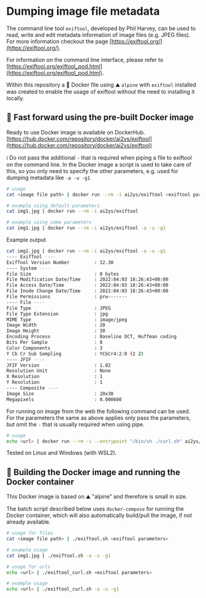 # Dumping image file metadata
The command line tool `exiftool`, developed by Phil Harvey, can be used to read, write and edit metadata information of image files (e.g. JPEG files). 
For more information checkout the page [https://exiftool.org/](https://exiftool.org/). 

For information on the command line interface, please refer to [https://exiftool.org/exiftool_pod.html](https://exiftool.org/exiftool_pod.html).

Within this repository a 🐳 Docker file using ⛰️ `alpine` with `exiftool` installed was created to enable the usage of exiftool without the need to installing it locally.  

<!--
## 🐧 Installing `exiftool` on Ubuntu/Debian locally
```bash
sudo apt-get update
sudo apt-get install -y exiftool
```
--> 

## 🐳 Fast forward using the pre-built Docker image
Ready to use Docker image is available on DockerHub.
[https://hub.docker.com/repository/docker/ai2ys/exiftool](https://hub.docker.com/repository/docker/ai2ys/exiftool)

ℹ️ Do not pass the additional `-` that is required when piping a file to exiftool on the command line. In the Docker image a script is used to take care of this, so you only need to specify the other parameters, e.g. used for dumping metadata like `-a -u -g1` 

```bash
# usage
cat <image file path> | docker run --rm -i ai2ys/exiftool <exiftool parameters>

# example using default parameters
cat img1.jpg | docker run --rm -i ai2ys/exiftool

# example using some parameters
cat img1.jpg | docker run --rm -i ai2ys/exiftool -a -u -g1
```

Example output
```bash
cat img1.jpg | docker run --rm -i ai2ys/exiftool -a -u -g1
---- ExifTool ----
ExifTool Version Number         : 12.30
---- System ----
File Size                       : 0 bytes
File Modification Date/Time     : 2022:04:03 18:26:43+00:00
File Access Date/Time           : 2022:04:03 18:26:43+00:00
File Inode Change Date/Time     : 2022:04:03 18:26:43+00:00
File Permissions                : prw-------
---- File ----
File Type                       : JPEG
File Type Extension             : jpg
MIME Type                       : image/jpeg
Image Width                     : 20
Image Height                    : 30
Encoding Process                : Baseline DCT, Huffman coding
Bits Per Sample                 : 8
Color Components                : 3
Y Cb Cr Sub Sampling            : YCbCr4:2:0 (2 2)
---- JFIF ----
JFIF Version                    : 1.02
Resolution Unit                 : None
X Resolution                    : 1
Y Resolution                    : 1
---- Composite ----
Image Size                      : 20x30
Megapixels                      : 0.000600
```

For running on image from the web the following command can be used. For the parameters the same as above applies only pass the parameters, but omit the `-` that is usually required when using pipe.

```bash
# usage
echo <url> | docker run --rm -i --entrypoint "/bin/sh ./curl.sh" ai2ys/exiftool <exiftool parameters>
```

Tested on Linux and Windows (with WSL2).

## 🐳 Building the Docker image and running the Docker container
This Docker image is based on ⛰️ "alpine" and therefore is small in size.

The batch script described below uses `docker-compose` for running the Docker container, which will also automatically build/pull the image, if not already available. 


```bash
# usage for files
cat <image file path> | ./exiftool.sh <exiftool parameters>

# example usage
cat img1.jpg | ./exiftool.sh -a -u -g1
```

```bash
# usage for urls
echo <url> | ./exiftool_curl.sh <exiftool parameters>

# example usage
echo <url> | ./exiftool_curl.sh -a -u -g1
```
